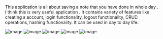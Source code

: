 This application is all about saving a note that you have done in whole day . I think this is very useful application .
It contains variety of features like creating a account, login functionality, logout functionality, CRUD operations, hashing functionality.
It can be used in day to day life.

![image](https://github.com/user-attachments/assets/dee01ad6-490a-48bb-9ba0-5395537454cc)
![image](https://github.com/user-attachments/assets/4f941777-9685-447d-99f8-a8d0ee50cd32)
![image](https://github.com/user-attachments/assets/f9a1aee3-d79b-45dc-bccc-738dbda4a659)
![image](https://github.com/user-attachments/assets/267969cd-4348-4c80-80eb-505b13025042)
![image](https://github.com/user-attachments/assets/dd3c941c-a64a-43e8-ad01-c27f595de8dd)






